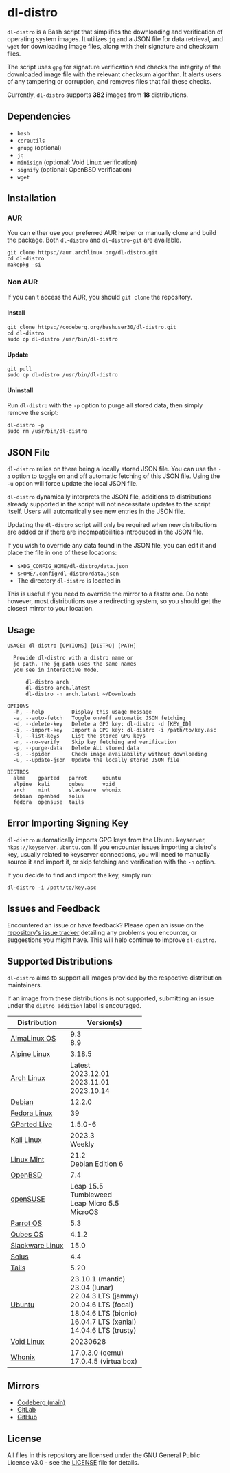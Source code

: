 # dl-distro

`dl-distro` is a Bash script that simplifies the downloading and verification
of operating system images. It utilizes `jq` and a JSON file for data
retrieval, and `wget` for downloading image files, along with their signature
and checksum files.

The script uses `gpg` for signature verification and checks the integrity of
the downloaded image file with the relevant checksum algorithm. It alerts users
of any tampering or corruption, and removes files that fail these checks.

Currently, `dl-distro` supports **382** images from **18** distributions.

## Dependencies

- `bash`
- `coreutils`
- `gnupg` (optional)
- `jq`
- `minisign` (optional: Void Linux verification)
- `signify` (optional: OpenBSD verification)
- `wget`

## Installation

### AUR

You can either use your preferred AUR helper or manually clone and build the
package. Both `dl-distro` and `dl-distro-git` are available.

```
git clone https://aur.archlinux.org/dl-distro.git
cd dl-distro
makepkg -si
```

### Non AUR

If you can't access the AUR, you should `git clone` the repository.

#### Install

```
git clone https://codeberg.org/bashuser30/dl-distro.git
cd dl-distro
sudo cp dl-distro /usr/bin/dl-distro
```

#### Update

```
git pull
sudo cp dl-distro /usr/bin/dl-distro
```

#### Uninstall

Run `dl-distro` with the `-p` option to purge all stored data, then simply
remove the script:

```
dl-distro -p
sudo rm /usr/bin/dl-distro
```

## JSON File

`dl-distro` relies on there being a locally stored JSON file. You can use the
`-a` option to toggle on and off automatic fetching of this JSON file. Using
the `-u` option will force update the local JSON file.

`dl-distro` dynamically interprets the JSON file, additions to distributions
already supported in the script will not necessitate updates to the script
itself. Users will automatically see new entries in the JSON file.

Updating the `dl-distro` script will only be required when new distributions
are added or if there are incompatibilities introduced in the JSON file.

If you wish to override any data found in the JSON file, you
can edit it and place the file in one of these locations:

- `$XDG_CONFIG_HOME/dl-distro/data.json`
- `$HOME/.config/dl-distro/data.json`
- The directory `dl-distro` is located in

This is useful if you need to override the mirror to a faster one. Do note
however, most distributions use a redirecting system, so you should get the
closest mirror to your location.

## Usage

```
USAGE: dl-distro [OPTIONS] [DISTRO] [PATH]

  Provide dl-distro with a distro name or
  jq path. The jq path uses the same names
  you see in interactive mode.

      dl-distro arch
      dl-distro arch.latest
      dl-distro -n arch.latest ~/Downloads

OPTIONS
  -h, --help         Display this usage message
  -a, --auto-fetch   Toggle on/off automatic JSON fetching
  -d, --delete-key   Delete a GPG key: dl-distro -d [KEY_ID]
  -i, --import-key   Import a GPG key: dl-distro -i /path/to/key.asc
  -l, --list-keys    List the stored GPG keys
  -n, --no-verify    Skip key fetching and verification
  -p, --purge-data   Delete ALL stored data
  -s, --spider       Check image availability without downloading
  -u, --update-json  Update the locally stored JSON file

DISTROS
  alma    gparted   parrot     ubuntu
  alpine  kali      qubes      void
  arch    mint      slackware  whonix
  debian  openbsd   solus
  fedora  opensuse  tails
```

## Error Importing Signing Key

`dl-distro` automatically imports GPG keys from the Ubuntu keyserver,
`hkps://keyserver.ubuntu.com`. If you encounter issues importing a distro's
key, usually related to keyserver connections, you will need to manually source
it and import it, or skip fetching and verification with the `-n` option.

If you decide to find and import the key, simply run:

```
dl-distro -i /path/to/key.asc
```

## Issues and Feedback

Encountered an issue or have feedback? Please open an issue on the
[repository's issue tracker](https://codeberg.org/bashuser30/dl-distro/issues)
detailing any problems you encounter, or suggestions you might have. This will
help continue to improve `dl-distro`.

## Supported Distributions

`dl-distro` aims to support all images provided by the respective distribution
maintainers.

If an image from these distributions is not supported, submitting an issue
under the `distro addition` label is encouraged.

| Distribution | Version(s) |
|--------------|-----------|
| [AlmaLinux OS](https://almalinux.org)| 9.3 <br> 8.9 |
| [Alpine Linux](https://alpinelinux.org) | 3.18.5 |
| [Arch Linux](https://archlinux.org) | Latest <br> 2023.12.01 <br> 2023.11.01 <br> 2023.10.14 |
| [Debian](https://debian.org)  | 12.2.0 |
| [Fedora Linux](https://fedoraproject.org) | 39 |
| [GParted Live](https://gparted.org) | 1.5.0-6 |
| [Kali Linux](https://kali.org) | 2023.3 <br> Weekly |
| [Linux Mint](https://linuxmint.com) | 21.2 <br> Debian Edition 6 |
| [OpenBSD](https://openbsd.org) | 7.4 |
| [openSUSE](https://opensuse.org) | Leap 15.5 <br> Tumbleweed <br> Leap Micro 5.5 <br> MicroOS |
| [Parrot OS](https://parrotlinux.org) | 5.3 |
| [Qubes OS](https://qubes-os.org) | 4.1.2 |
| [Slackware Linux](https://www.slackware.com) | 15.0 |
| [Solus](https://getsol.us) | 4.4 |
| [Tails](https://tails.net) | 5.20 |
| [Ubuntu](https://ubuntu.com) | 23.10.1 (mantic) <br> 23.04 (lunar) <br> 22.04.3 LTS (jammy) <br> 20.04.6 LTS (focal) <br> 18.04.6 LTS (bionic) <br> 16.04.7 LTS (xenial) <br> 14.04.6 LTS (trusty) |
| [Void Linux](https://voidlinux.org) | 20230628 |
| [Whonix](https://whonix.org) | 17.0.3.0 (qemu) <br> 17.0.4.5 (virtualbox) |

## Mirrors

- [Codeberg (main)](https://codeberg.org/bashuser30/dl-distro)
- [GitLab](https://gitlab.com/bashuser30/dl-distro)
- [GitHub](https://github.com/bashuser30/dl-distro)

## License

All files in this repository are licensed under the GNU General Public License
v3.0 - see the [LICENSE](LICENSE) file for details.
